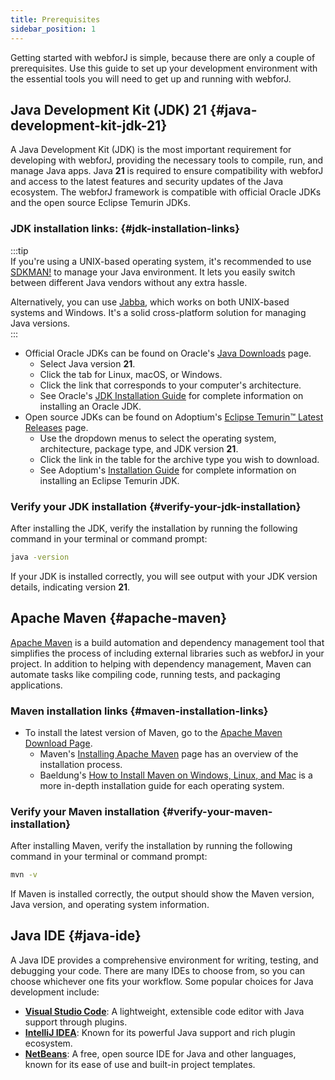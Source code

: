 ```yaml
---
title: Prerequisites
sidebar_position: 1
---
```


Getting started with webforJ is simple, because there are only a couple of prerequisites. Use this guide to set up your development environment with the essential tools you will need to get up and running with webforJ. 

<!-- vale off -->
## Java Development Kit (JDK) 21 {#java-development-kit-jdk-21}

<!-- vale on -->

A Java Development Kit (JDK) is the most important requirement for developing with webforJ, providing the necessary tools to compile, run, and manage Java apps.
Java **21** is required to ensure compatibility with webforJ and access to the latest features and security updates of the Java ecosystem. The webforJ framework is compatible with official Oracle JDKs and the open source Eclipse Temurin JDKs.
<!-- vale off -->
### JDK installation links: {#jdk-installation-links}
<!-- vale on -->
:::tip  
If you're using a UNIX-based operating system, it's recommended to use [SDKMAN!](https://sdkman.io/) to manage your Java environment. It lets you easily switch between different Java vendors without any extra hassle.  

Alternatively, you can use [Jabba](https://github.com/shyiko/jabba), which works on both UNIX-based systems and Windows. It's a solid cross-platform solution for managing Java versions.  
:::

- Official Oracle JDKs can be found on Oracle's [Java Downloads](https://www.oracle.com/java/technologies/downloads/) page. 
  - Select Java version **21**.
  - Click the tab for Linux, macOS, or Windows.
  - Click the link that corresponds to your computer's architecture. 
  - See Oracle's [JDK Installation Guide](https://docs.oracle.com/en/java/javase/23/install/overview-jdk-installation.html) for complete information on installing an Oracle JDK.
- Open source JDKs can be found on Adoptium's [Eclipse Temurin™ Latest Releases](https://adoptium.net/temurin/releases/) page. 
  - Use the dropdown menus to select the operating system, architecture, package type, and JDK version **21**. 
  - Click the link in the table for the archive type you wish to download.
  - See Adoptium's [Installation Guide](https://adoptium.net/installation/) for complete information on installing an Eclipse Temurin JDK.

<!-- vale off -->
### Verify your JDK installation {#verify-your-jdk-installation}
<!-- vale on -->
After installing the JDK, verify the installation by running the following command in your terminal or command prompt:

```bash
java -version
```

If your JDK is installed correctly, you will see output with your JDK version details, indicating version **21**.
<!-- vale off -->
## Apache Maven {#apache-maven}
<!-- vale on -->

[Apache Maven](https://maven.apache.org/index.html) is a build automation and dependency management tool that simplifies the process of including external libraries such as webforJ in your project. 
In addition to helping with dependency management, Maven can automate tasks like compiling code, running tests, and packaging applications.

### Maven installation links {#maven-installation-links}
- To install the latest version of Maven, go to the [Apache Maven Download Page](https://maven.apache.org/download.cgi). 
  - Maven's [Installing Apache Maven](https://maven.apache.org/install.html) page has an overview of the installation process. 
  - Baeldung's [How to Install Maven on Windows, Linux, and Mac](https://www.baeldung.com/install-maven-on-windows-linux-mac) is a more in-depth installation guide for each operating system.

<!-- vale off -->
### Verify your Maven installation {#verify-your-maven-installation}

<!-- vale on -->

After installing Maven, verify the installation by running the following command in your terminal or command prompt:

```bash
mvn -v
```

If Maven is installed correctly, the output should show the Maven version, Java version, and operating system information.

## Java IDE {#java-ide}

A Java IDE provides a comprehensive environment for writing, testing, and debugging your code. There are many IDEs to choose from, so you can choose whichever one fits your workflow. Some popular choices for Java development include:

- **[Visual Studio Code](https://code.visualstudio.com/Download)**: A lightweight, extensible code editor with Java support through plugins.
- **[IntelliJ IDEA](https://www.jetbrains.com/idea/download/)**: Known for its powerful Java support and rich plugin ecosystem.
- **[NetBeans](https://netbeans.apache.org/download/index.html)**: A free, open source IDE for Java and other languages, known for its ease of use and built-in project templates.
